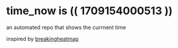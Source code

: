 # time_now is (( 1709154000513 ))

an automated repo that shows the currnent time

inspired by [breakingheatmap](https://github.com/breakingheatmap/breakingheatmap)